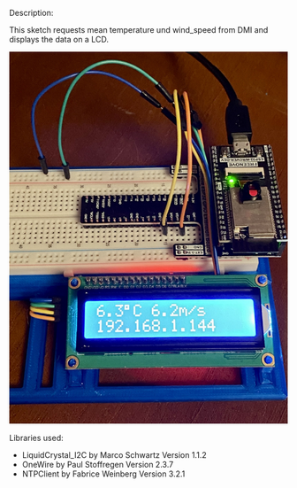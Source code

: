 Description:

This sketch requests mean temperature und wind_speed from DMI and displays the data on a LCD.

<p align="center">
  <img src="https://github.com/sensorius/Calefactio/blob/main/Blobs/Calefactio_DMI_Weather_Station-00.jpg?raw=true" alt="DMI Weather Station"/>
</p>

Libraries used:

* LiquidCrystal_I2C by Marco Schwartz Version 1.1.2
* OneWire by Paul Stoffregen Version 2.3.7
* NTPClient by Fabrice Weinberg Version 3.2.1
